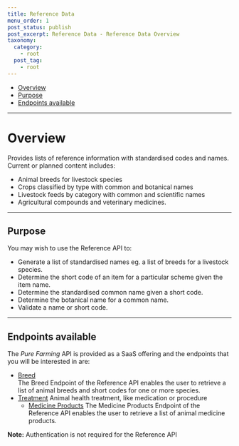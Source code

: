 ```yaml
---
title: Reference Data
menu_order: 1
post_status: publish
post_excerpt: Reference Data - Reference Data Overview
taxonomy:
  category:
    - root
  post_tag:
    - root
---
```


- [Overview](#overview)
- [Purpose](#purpose)
- [Endpoints available](#endpoints-available)

---

# Overview

Provides lists of reference information with standardised codes and names. Current or planned content includes:

- Animal breeds for livestock species
- Crops classified by type with common and botanical names
- Livestock feeds by category with common and scientific names
- Agricultural compounds and veterinary medicines.

---

## Purpose

You may wish to use the Reference API to:

- Generate a list of standardised names eg. a list of breeds for a livestock species.
- Determine the short code of an item for a particular scheme given the item name.
- Determine the standardised common name given a short code.
- Determine the botanical name for a common name.
- Validate a name or short code.

---

## Endpoints available

The _Pure Farming_ API is provided as a SaaS offering and the endpoints that you will be interested in are:

- [Breed](/reference/breed/breed.md)  
  The Breed Endpoint of the Reference API enables the user to retrieve a list of animal breeds and short codes for one or more species.
- [Treatment](/reference/treatment)
  Animal health treatment, like medication or procedure
  - [Medicine Products](/reference/treatment/medicine-products.md) The Medicine Products Endpoint of the Reference API enables the user to retrieve a list of animal medicine products.

**Note:** Authentication is not required for the Reference API
